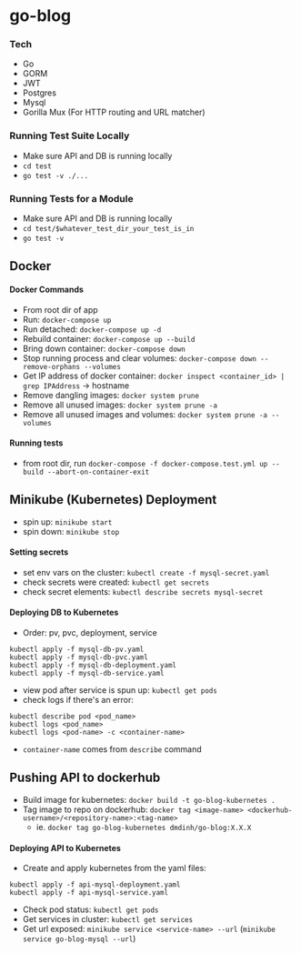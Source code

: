 # go-blog

### Tech
- Go
- GORM
- JWT
- Postgres
- Mysql
- Gorilla Mux (For HTTP routing and URL matcher)

### Running Test Suite Locally
- Make sure API and DB is running locally
- `cd test`
- `go test -v ./...`

### Running Tests for a Module
- Make sure API and DB is running locally
- `cd test/$whatever_test_dir_your_test_is_in`
- `go test -v`

## Docker
#### Docker Commands
- From root dir of app
- Run: `docker-compose up`
- Run detached: `docker-compose up -d`
- Rebuild container: `docker-compose up --build`
- Bring down container: `docker-compose down`
- Stop running process and clear volumes: `docker-compose down --remove-orphans --volumes`
- Get IP address of docker container: `docker inspect <container_id> | grep IPAddress` -> hostname
- Remove dangling images: `docker system prune`
- Remove all unused images: `docker system prune -a`
- Remove all unused images and volumes: `docker system prune -a --volumes`

#### Running tests
- from root dir, run `docker-compose -f docker-compose.test.yml up --build --abort-on-container-exit`

## Minikube (Kubernetes) Deployment
- spin up: `minikube start`
- spin down: `minikube stop`

#### Setting secrets
- set env vars on the cluster: `kubectl create -f mysql-secret.yaml`
- check secrets were created: `kubectl get secrets`
- check secret elements: `kubectl describe secrets mysql-secret`

#### Deploying DB to Kubernetes
- Order: pv, pvc, deployment, service
```
kubectl apply -f mysql-db-pv.yaml
kubectl apply -f mysql-db-pvc.yaml
kubectl apply -f mysql-db-deployment.yaml
kubectl apply -f mysql-db-service.yaml
```
- view pod after service is spun up: `kubectl get pods`
- check logs if there's an error:
```
kubectl describe pod <pod_name>
kubectl logs <pod_name>
kubectl logs <pod-name> -c <container-name>
```
- `container-name` comes from `describe` command

## Pushing API to dockerhub
- Build image for kubernetes: `docker build -t go-blog-kubernetes .`
- Tag image to repo on dockerhub: `docker tag <image-name> <dockerhub-username>/<repository-name>:<tag-name>`
  - ie. `docker tag go-blog-kubernetes dmdinh/go-blog:X.X.X`

#### Deploying API to Kubernetes
- Create and apply kubernetes from the yaml files:
```
kubectl apply -f api-mysql-deployment.yaml
kubectl apply -f api-mysql-service.yaml
```

- Check pod status: `kubectl get pods`
- Get services in cluster: `kubectl get services`
- Get url exposed: `minikube service <service-name> --url` (`minikube service go-blog-mysql --url`)
